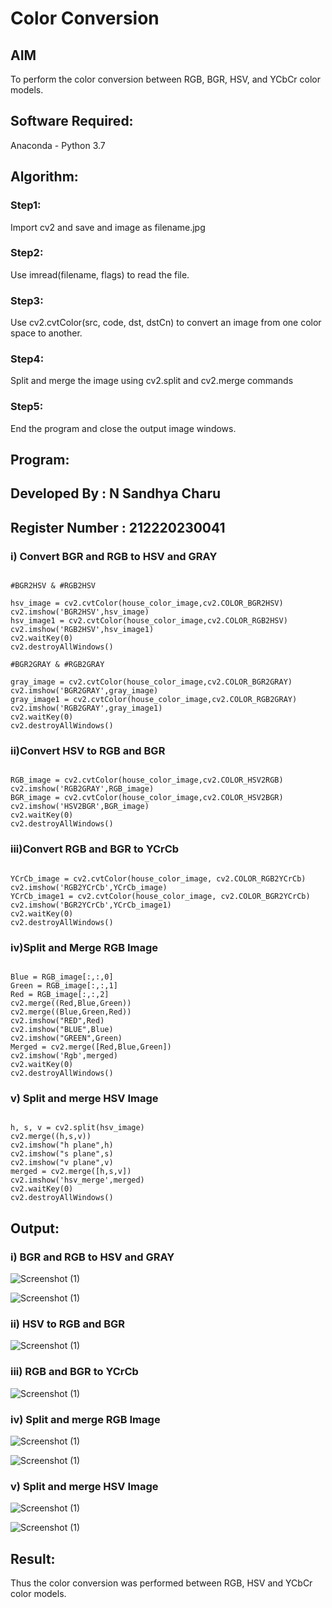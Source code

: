 # Color Conversion
## AIM
To perform the color conversion between RGB, BGR, HSV, and YCbCr color models.

## Software Required:
Anaconda - Python 3.7
## Algorithm:
### Step1:
Import cv2 and save and image as filename.jpg

### Step2:
Use imread(filename, flags) to read the file.

### Step3:
Use cv2.cvtColor(src, code, dst, dstCn) to convert an image from one color space to another.

### Step4:
Split and merge the image using cv2.split and cv2.merge commands

### Step5:
End the program and close the output image windows.

## Program:

## Developed By : N Sandhya Charu
## Register Number : 212220230041


### i) Convert BGR and RGB to HSV and GRAY
```python3

#BGR2HSV & #RGB2HSV

hsv_image = cv2.cvtColor(house_color_image,cv2.COLOR_BGR2HSV)
cv2.imshow('BGR2HSV',hsv_image)
hsv_image1 = cv2.cvtColor(house_color_image,cv2.COLOR_RGB2HSV)
cv2.imshow('RGB2HSV',hsv_image1)
cv2.waitKey(0)
cv2.destroyAllWindows()

#BGR2GRAY & #RGB2GRAY

gray_image = cv2.cvtColor(house_color_image,cv2.COLOR_BGR2GRAY)
cv2.imshow('BGR2GRAY',gray_image)
gray_image1 = cv2.cvtColor(house_color_image,cv2.COLOR_RGB2GRAY)
cv2.imshow('RGB2GRAY',gray_image1)
cv2.waitKey(0)
cv2.destroyAllWindows()

```
### ii)Convert HSV to RGB and BGR
```python3

RGB_image = cv2.cvtColor(house_color_image,cv2.COLOR_HSV2RGB)
cv2.imshow('RGB2GRAY',RGB_image)
BGR_image = cv2.cvtColor(house_color_image,cv2.COLOR_HSV2BGR)
cv2.imshow('HSV2BGR',BGR_image)
cv2.waitKey(0)
cv2.destroyAllWindows()

```

### iii)Convert RGB and BGR to YCrCb
```python3

YCrCb_image = cv2.cvtColor(house_color_image, cv2.COLOR_RGB2YCrCb)
cv2.imshow('RGB2YCrCb',YCrCb_image)
YCrCb_image1 = cv2.cvtColor(house_color_image, cv2.COLOR_BGR2YCrCb)
cv2.imshow('BGR2YCrCb',YCrCb_image1)
cv2.waitKey(0)
cv2.destroyAllWindows()

```
### iv)Split and Merge RGB Image
```python3

Blue = RGB_image[:,:,0]
Green = RGB_image[:,:,1]
Red = RGB_image[:,:,2]
cv2.merge((Red,Blue,Green))
cv2.merge((Blue,Green,Red))
cv2.imshow("RED",Red)
cv2.imshow("BLUE",Blue)
cv2.imshow("GREEN",Green)
Merged = cv2.merge([Red,Blue,Green])
cv2.imshow('Rgb',merged)
cv2.waitKey(0)
cv2.destroyAllWindows()

```

### v) Split and merge HSV Image
```python3

h, s, v = cv2.split(hsv_image)
cv2.merge((h,s,v))
cv2.imshow("h plane",h)
cv2.imshow("s plane",s)
cv2.imshow("v plane",v)
merged = cv2.merge([h,s,v])
cv2.imshow('hsv_merge',merged)
cv2.waitKey(0)
cv2.destroyAllWindows()

```
## Output:
### i) BGR and RGB to HSV and GRAY

![Screenshot (1)](https://user-images.githubusercontent.com/75235167/162724334-745ec24e-7ab8-40a2-8756-e61b1d235402.png)

![Screenshot (1)](https://user-images.githubusercontent.com/75235167/162724728-d7874fa2-6160-4f5d-aaaf-1736b9a2e702.png)

### ii) HSV to RGB and BGR

![Screenshot (1)](https://user-images.githubusercontent.com/75235167/162724908-58840217-b548-452e-aa92-3ae2ce7e3289.png)

### iii) RGB and BGR to YCrCb

![Screenshot (1)](https://user-images.githubusercontent.com/75235167/162725074-01014b34-bb1f-40d9-a4e0-8f3fdebca609.png)

### iv) Split and merge RGB Image

![Screenshot (1)](https://user-images.githubusercontent.com/75235167/162726060-28c180f5-05c5-4117-84b5-e82a0309ed29.png)

![Screenshot (1)](https://user-images.githubusercontent.com/75235167/162726211-b73398ce-bd13-4a89-b242-317c45d962d4.png)


### v) Split and merge HSV Image

![Screenshot (1)](https://user-images.githubusercontent.com/75235167/162725492-c38d29a8-b1c7-4a04-9c1e-e38a74a231a4.png)

![Screenshot (1)](https://user-images.githubusercontent.com/75235167/162725692-1eee0ae6-5cc1-45a1-88e2-846e4fce6110.png)


## Result:
Thus the color conversion was performed between RGB, HSV and YCbCr color models.
